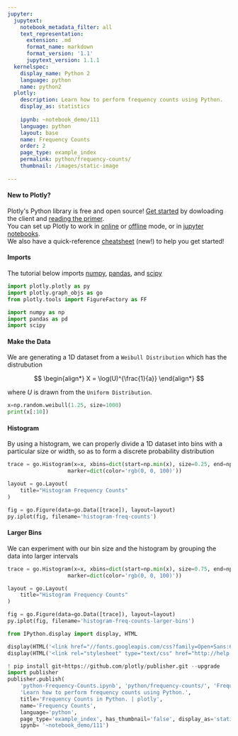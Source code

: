```yaml
---
jupyter:
  jupytext:
    notebook_metadata_filter: all
    text_representation:
      extension: .md
      format_name: markdown
      format_version: '1.1'
      jupytext_version: 1.1.1
  kernelspec:
    display_name: Python 2
    language: python
    name: python2
  plotly:
    description: Learn how to perform frequency counts using Python.
    display_as: statistics
    
    ipynb: ~notebook_demo/111
    language: python
    layout: base
    name: Frequency Counts
    order: 2
    page_type: example_index
    permalink: python/frequency-counts/
    thumbnail: /images/static-image
    
---
```


#### New to Plotly?
Plotly's Python library is free and open source! [Get started](https://plot.ly/python/getting-started/) by dowloading the client and [reading the primer](https://plot.ly/python/getting-started/).
<br>You can set up Plotly to work in [online](https://plot.ly/python/getting-started/#initialization-for-online-plotting) or [offline](https://plot.ly/python/getting-started/#initialization-for-offline-plotting) mode, or in [jupyter notebooks](https://plot.ly/python/getting-started/#start-plotting-online).
<br>We also have a quick-reference [cheatsheet](https://images.plot.ly/plotly-documentation/images/python_cheat_sheet.pdf) (new!) to help you get started!


#### Imports
The tutorial below imports [numpy](http://www.numpy.org/), [pandas](https://plot.ly/pandas/intro-to-pandas-tutorial/), and [scipy](https://www.scipy.org/)

```python
import plotly.plotly as py
import plotly.graph_objs as go
from plotly.tools import FigureFactory as FF

import numpy as np
import pandas as pd
import scipy
```

#### Make the Data


We are generating a 1D dataset from a `Weibull Distribution` which has the distrubution

$$
\begin{align*}
X = \log(U)^{\frac{1}{a}}
\end{align*}
$$

where $U$ is drawn from the `Uniform Distribution`.

```python
x=np.random.weibull(1.25, size=1000)
print(x[:10])
```

#### Histogram


By using a histogram, we can properly divide a 1D dataset into bins with a particular size or width, so as to form a discrete probability distribution

```python
trace = go.Histogram(x=x, xbins=dict(start=np.min(x), size=0.25, end=np.max(x)),
                   marker=dict(color='rgb(0, 0, 100)'))

layout = go.Layout(
    title="Histogram Frequency Counts"
)

fig = go.Figure(data=go.Data([trace]), layout=layout)
py.iplot(fig, filename='histogram-freq-counts')
```

#### Larger Bins


We can experiment with our bin size and the histogram by grouping the data into larger intervals

```python
trace = go.Histogram(x=x, xbins=dict(start=np.min(x), size=0.75, end=np.max(x)),
                   marker=dict(color='rgb(0, 0, 100)'))

layout = go.Layout(
    title="Histogram Frequency Counts"
)

fig = go.Figure(data=go.Data([trace]), layout=layout)
py.iplot(fig, filename='histogram-freq-counts-larger-bins')
```

```python
from IPython.display import display, HTML

display(HTML('<link href="//fonts.googleapis.com/css?family=Open+Sans:600,400,300,200|Inconsolata|Ubuntu+Mono:400,700" rel="stylesheet" type="text/css" />'))
display(HTML('<link rel="stylesheet" type="text/css" href="http://help.plot.ly/documentation/all_static/css/ipython-notebook-custom.css">'))

! pip install git+https://github.com/plotly/publisher.git --upgrade
import publisher
publisher.publish(
    'python-Frequency-Counts.ipynb', 'python/frequency-counts/', 'Frequency Counts | plotly',
    'Learn how to perform frequency counts using Python.',
    title='Frequency Counts in Python. | plotly',
    name='Frequency Counts',
    language='python',
    page_type='example_index', has_thumbnail='false', display_as='statistics', order=2,
    ipynb= '~notebook_demo/111')
```

```python

```
